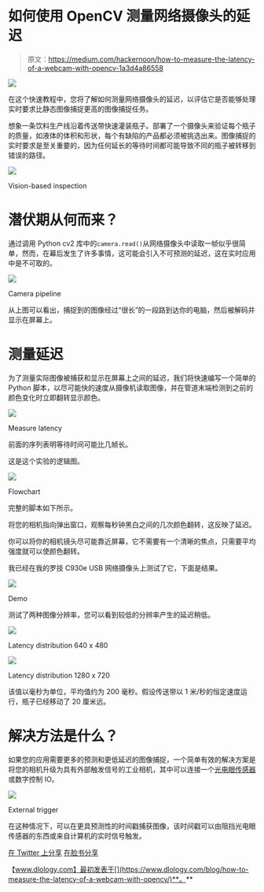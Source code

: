 # 如何使用 OpenCV 测量网络摄像头的延迟

> 原文：<https://medium.com/hackernoon/how-to-measure-the-latency-of-a-webcam-with-opencv-1a3d4a86558>

![](img/3692cf5823f120aa2d7c74fff7616107.png)

在这个快速教程中，您将了解如何测量网络摄像头的延迟，以评估它是否能够处理实时要求比静态图像捕捉更高的图像捕捉任务。

想象一条饮料生产线沿着传送带快速灌装瓶子。部署了一个摄像头来验证每个瓶子的质量，如液体的体积和形状，每个有缺陷的产品都必须被挑选出来。图像捕捉的实时要求是至关重要的，因为任何延长的等待时间都可能导致不同的瓶子被转移到错误的路径。

![](img/861cc4a11cb7ffc775731677f6077377.png)

Vision-based inspection

# 潜伏期从何而来？

通过调用 Python cv2 库中的`camera.read()`从网络摄像头中读取一帧似乎很简单，然而，在幕后发生了许多事情，这可能会引入不可预测的延迟，这在实时应用中是不可取的。

![](img/270065896b9645d863547bba535468e4.png)

Camera pipeline

从上图可以看出，捕捉到的图像经过“很长”的一段路到达你的电脑，然后被解码并显示在屏幕上。

# 测量延迟

为了测量实际图像被捕获和显示在屏幕上之间的延迟，我们将快速编写一个简单的 Python 脚本，以尽可能快的速度从摄像机读取图像，并在管道末端检测到之前的颜色变化时立即翻转显示颜色。

![](img/b9e1cc87797e9c4ace70e6295debb87d.png)

Measure latency

前面的序列表明等待时间可能比几帧长。

这是这个实验的逻辑图。

![](img/8b71dd512ad02215312d78ace8936f5d.png)

Flowchart

完整的脚本如下所示。

将您的相机指向弹出窗口，观察每秒钟黑白之间的几次颜色翻转，这反映了延迟。

你可以将你的相机镜头尽可能靠近屏幕，它不需要有一个清晰的焦点，只需要平均强度就可以使颜色翻转。

我已经在我的罗技 C930e USB 网络摄像头上测试了它，下面是结果。

![](img/0b9d4099250a7a536c39582378b956af.png)

Demo

测试了两种图像分辨率，您可以看到较低的分辨率产生的延迟稍低。

![](img/4f7d1f7a9b27bead2ff4a847d9705f3b.png)

Latency distribution 640 x 480

![](img/47c37e0a520a6832341e6e9ee66ab2e4.png)

Latency distribution 1280 x 720

该值以毫秒为单位，平均值约为 200 毫秒。假设传送带以 1 米/秒的恒定速度运行，瓶子已经移动了 20 厘米远。

# 解决方法是什么？

如果您的应用需要更多的预测和更低延迟的图像捕捉，一个简单有效的解决方案是将您的相机升级为具有外部触发信号的工业相机，其中可以连接一个[光电眼传感器](https://en.wikipedia.org/wiki/Photoelectric_sensor)或数字控制 IO。

![](img/5246371b5972300ad5e34460c243d46a.png)

External trigger

在这种情况下，可以在更具预测性的时间戳捕获图像，该时间戳可以由阻挡光电眼传感器的东西或来自计算机的实时信号触发。

[在 Twitter 上分享](https://twitter.com/intent/tweet?url=https%3A//www.dlology.com/blog/how-to-measure-the-latency-of-a-webcam-with-opencv/&text=How%20to%20measure%20the%20latency%20of%20a%20WebCam%20with%20OpenCV) [在脸书分享](https://www.facebook.com/sharer/sharer.php?u=https://www.dlology.com/blog/how-to-measure-the-latency-of-a-webcam-with-opencv/)

【www.dlology.com】最初发表于[](https://www.dlology.com/blog/how-to-measure-the-latency-of-a-webcam-with-opencv/)**。**